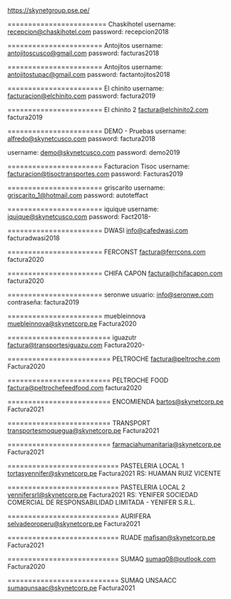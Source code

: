 https://skynetgroup.pse.pe/


========================
Chaskihotel
username:    recepcion@chaskihotel.com
password:    recepcion2018


=======================
Antojitos
username: antojitoscusco@gmail.com
password: facturas2018



=======================
Antojitos
username: antojitostupac@gmail.com
password: factantojitos2018


=======================
El chinito
username: facturacion@elchinito.com
password: factura2019

=======================
El chinito 2
factura@elchinito2.com
factura2019


=======================
DEMO - Pruebas
username: alfredo@skynetcusco.com
password: factura2018

username: demo@skynetcusco.com
password: demo2019


=======================
Facturacion Tisoc
username: facturacion@tisoctransportes.com
password: Facturas2019


=======================
griscarito
username: griscarito_1@hotmail.com
password: autoteffact


=======================
iquique
username: iquique@skynetcusco.com
password: Fact2018-


=======================
DWASI
info@cafedwasi.com
facturadwasi2018


=======================
FERCONST
factura@ferrcons.com
factura2020


=======================
CHIFA CAPON
factura@chifacapon.com
factura2020


=======================
seronwe
usuario: info@seronwe.com
contraseña: factura2019


=======================
muebleinnova
muebleinnova@skynetcorp.pe
Factura2020


=========================
iguazutr
factura@transportesiguazu.com
Factura2020-


=========================
PELTROCHE
factura@peltroche.com
Factura2020


=========================
PELTROCHE FOOD
factura@peltrochefeedfood.com
factura2020


=========================
ENCOMIENDA
bartos@skynetcorp.pe
Factura2021


=========================
TRANSPORT
transportesmoquegua@skynetcorp.pe
Factura2021


=========================
farmaciahumanitaria@skynetcorp.pe
Factura2021



===========================
PASTELERIA      LOCAL 1
tortasyennifer@skynetcorp.pe
Factura2021
RS: HUAMAN RUIZ VICENTE


===========================
PASTELERIA      LOCAL 2
yennifersrl@skynetcorp.pe
Factura2021
RS: YENIFER SOCIEDAD COMERCIAL DE RESPONSABILIDAD LIMITADA - YENIFER S.R.L.


===========================
AURIFERA
selvadeoroperu@skynetcorp.pe
Factura2021



===========================
RUADE
mafisan@skynetcorp.pe
Factura2021



===========================
SUMAQ
sumaq08@outlook.com
Factura2020

===========================
SUMAQ UNSAACC
sumaqunsaac@skynetcorp.pe
Factura2021